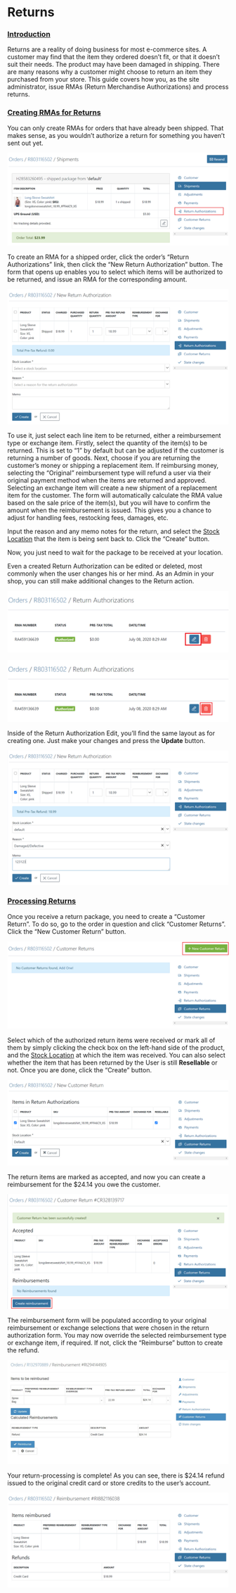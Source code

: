# Returns

### [Introduction](returns.md#introduction) <a id="introduction"></a>

Returns are a reality of doing business for most e-commerce sites. A customer may find that the item they ordered doesn’t fit, or that it doesn’t suit their needs. The product may have been damaged in shipping. There are many reasons why a customer might choose to return an item they purchased from your store. This guide covers how you, as the site administrator, issue RMAs \(Return Merchandise Authorizations\) and process returns.

### [Creating RMAs for Returns](returns.md#creating-rm-as-for-returns) <a id="creating-rm-as-for-returns"></a>

You can only create RMAs for orders that have already been shipped. That makes sense, as you wouldn’t authorize a return for something you haven’t sent out yet.

![Return Authorizations Link](../.gitbook/assets/image%20%2884%29.png)

To create an RMA for a shipped order, click the order’s “Return Authorizations” link, then click the “New Return Authorization” button. The form that opens up enables you to select which items will be authorized to be returned, and issue an RMA for the corresponding amount.

![RMA Form](../.gitbook/assets/image%20%2889%29.png)

To use it, just select each line item to be returned, either a reimbursement type or exchange item. Firstly, select the quantity of the item\(s\) to be returned. This is set to “1” by default but can be adjusted if the customer is returning a number of goods. Next, choose if you are returning the customer’s money or shipping a replacement item. If reimbursing money, selecting the “Original” reimbursement type will refund a user via their original payment method when the items are returned and approved. Selecting an exchange item will create a new shipment of a replacement item for the customer. The form will automatically calculate the RMA value based on the sale price of the item\(s\), but you will have to confirm the amount when the reimbursement is issued. This gives you a chance to adjust for handling fees, restocking fees, damages, etc.

Input the reason and any memo notes for the return, and select the [Stock Location](../configuration/inventory.md#stock-movements) that the item is being sent back to. Click the “Create” button.

Now, you just need to wait for the package to be received at your location.

Even a created Return Authorization can be edited or deleted, most commonly when the user changes his or her mind. As an Admin in your shop, you can still make additional changes to the Return action.

![Return Edition](../.gitbook/assets/image%20%28100%29.png)

![Return Delete](../.gitbook/assets/image%20%28105%29.png)

Inside of the Return Authorization Edit, you’ll find the same layout as for creating one. Just make your changes and press the **Update** button.

![Return Edition Inside](../.gitbook/assets/image%20%28103%29.png)

### [Processing Returns](returns.md#processing-returns) <a id="processing-returns"></a>

Once you receive a return package, you need to create a “Customer Return”. To do so, go to the order in question and click “Customer Returns”. Click the “New Customer Return” button.

![Receive RMA Button](../.gitbook/assets/image%20%2888%29.png)

Select which of the authorized return items were received or mark all of them by simply clicking the check box on the left-hand side of the product, and the [Stock Location](../products/creating-a-new-product.md) at which the item was received. You can also select whether the item that has been returned by the User is still **Resellable** or not. Once you are done, click the “Create” button.

![Receive RMA Button](../.gitbook/assets/image%20%28106%29.png)

The return items are marked as accepted, and now you can create a reimbursement for the $24.14 you owe the customer.

![RMA Received](../.gitbook/assets/image%20%2892%29.png)

The reimbursement form will be populated according to your original reimbursement or exchange selections that were chosen in the return authorization form. You may now override the selected reimbursement type or exchange item, if required. If not, click the “Reimburse” button to create the refund.

![Issue a Reimbursement](../.gitbook/assets/image%20%2893%29.png)

Your return-processing is complete! As you can see, there is $24.14 refund issued to the original credit card or store credits to the user’s account.

![Reimbursement Complete](../.gitbook/assets/image%20%2898%29.png)

